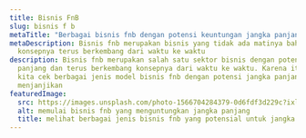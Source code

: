 ```yaml
---
title: Bisnis FnB
slug: bisnis f b
metaTitle: "Berbagai bisnis fnb dengan potensi keuntungan jangka panjang "
metaDescription: Bisnis fnb merupakan bisnis yang tidak ada matinya bahkan
  konsepnya terus berkembang dari waktu ke waktu
description: Bisnis fnb merupakan salah satu sektor bisnis dengan potensi jangka
  panjang dan terus berkembang konsepnya dari waktu ke waktu. Karena itu, yuk
  kita cek berbagai jenis model bisnis fnb dengan potensi jangka panjang
  menjanjikan
featuredImage:
  src: https://images.unsplash.com/photo-1566704284379-0d6fdf3d229c?ixlib=rb-1.2.1&ixid=MnwxMjA3fDB8MHxzZWFyY2h8MXx8ZiUyNmJ8ZW58MHx8MHx8&auto=format&fit=crop&w=300&q=60
  alt: memulai bisnis fnb yang menguntungkan jangka panjang
  title: melihat berbagai jenis bisnis fnb yang potensial untuk jangka panjang
---
```

